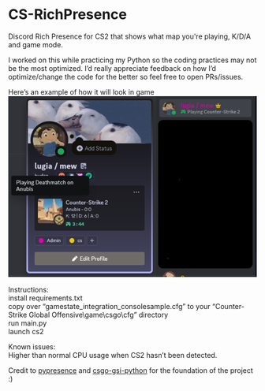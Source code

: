 # CS-RichPresence
Discord Rich Presence for CS2 that shows what map you're playing, K/D/A and game mode.


I worked on this while practicing my Python so the coding practices may not be the most optimized. I’d really appreciate feedback on how I’d optimize/change the code for the better so feel free to open PRs/issues.  

Here’s an example of how it will look in game  
![screenshot](example.png)

Instructions:  
install requirements.txt  
copy over “gamestate_integration_consolesample.cfg” to your “Counter-Strike Global Offensive\\game\\csgo\\cfg” directory  
run main.py  
launch cs2


Known issues:  
Higher than normal CPU usage when CS2 hasn’t been detected.  


Credit to [pypresence](https://github.com/qwertyquerty/pypresence) and [csgo-gsi-python](https://github.com/Erlendeikeland/csgo-gsi-python) for the foundation of the project :)
